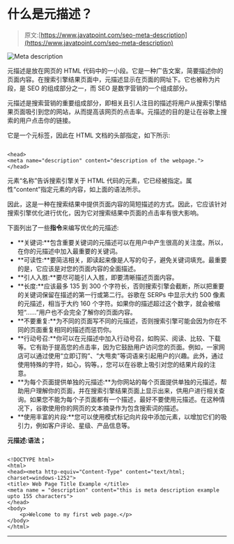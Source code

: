 # 什么是元描述？

> 原文:[https://www.javatpoint.com/seo-meta-description](https://www.javatpoint.com/seo-meta-description)

![Meta description](../Images/2d27ad12a3c8f39a8f235f8f7506fbf7.png)

元描述是放在网页的 HTML 代码中的一小段。它是一种广告文案，简要描述你的页面内容。在搜索引擎结果页面中，元描述显示在页面的网址下。它也被称为片段，是 SEO 的组成部分之一，而 SEO 是数字营销的一个组成部分。

元描述是搜索营销的重要组成部分，即相关且引人注目的描述将用户从搜索引擎结果页面吸引到您的网站，从而提高该网页的点击率。元描述的目的是让在谷歌上搜索的用户点击你的链接。

它是一个元标签，因此在 HTML 文档的头部指定，如下所示:

```

<head>
<meta name="description" content="description of the webpage.">
</head>  

```

元素“名称”告诉搜索引擎关于 HTML 代码的元素，它已经被指定。属性“content”指定元素的内容，如上面的语法所示。

因此，这是一种在搜索结果中提供页面内容的简短描述的方式。因此，它应该针对搜索引擎优化进行优化，因为它对搜索结果中页面的点击率有很大影响。

下面列出了一些**指令**来编写优化的元描述:

*   **关键词:**包含重要关键词的元描述可以在用户中产生很高的关注度。所以，在你的元描述中加入最重要的关键词。
*   **可读性:**要简洁相关，即读起来像是人写的句子，避免关键词填充。最重要的是，它应该是对您的页面内容的全面描述。
*   **引人入胜:**要尽可能引人入胜，即要清晰描述页面内容。
*   **长度:**应该最多 135 到 300 个字符长，否则搜索引擎会截断，所以把重要的关键词保留在描述的第一行或第二行。谷歌在 SERPs 中显示大约 500 像素的元描述，相当于大约 160 个字符。如果你的描述超过这个数字，就会被缩短“......”用户也不会完全了解你的页面内容。
*   **不要重复:**为不同的页面写不同的元描述，否则搜索引擎可能会因为你在不同的页面重复相同的描述而惩罚你。
*   **行动号召:**你可以在元描述中加入行动号召，如购买、阅读、比较、下载等。它有助于提高您的点击率，因为它鼓励用户访问您的页面。例如，一家网店可以通过使用“立即订购”、“大甩卖”等词语来引起用户的兴趣。此外，通过使用特殊的字符，如心，钩等。，您可以在谷歌上吸引对您的结果片段的注意。
*   **为每个页面提供单独的元描述:**为你网站的每个页面提供单独的元描述，帮助用户理解你的页面，并在搜索引擎结果页面上显示出来，供用户进行相关查询。如果您不能为每个子页面都有一个描述，最好不要使用元描述。在这种情况下，谷歌使用你的网页的文本摘录作为包含搜索词的描述。
*   **使用丰富的片段:**您可以使用模式标记向片段中添加元素，以增加它们的吸引力，例如客户评论、星级、产品信息等。

**元描述:语法；**

```

<!DOCTYPE html>    
<html>    
<head><meta http-equiv="Content-Type" content="text/html; charset=windows-1252">  
<title> Web Page Title Example </title>    
<meta name = "description" content="this is meta description example upto 155 characters">  
</head>    
<body>    
    <p>Welcome to my first web page.</p>    
</body>    
</html>  

```

* * *